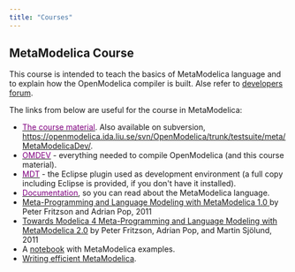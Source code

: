 ```yaml
---
title: "Courses"
---
```

## MetaModelica Course

This course is intended to teach the basics of MetaModelica language and to explain how the OpenModelica compiler is built. Alse refer to [developers forum][222].

The links from below&nbsp;are useful for the course in MetaModelica:

  * [<span style="text-decoration: underline;"><span style="color: #800080;">The course material</span></span>][223]. Also available on subversion, https://openmodelica.ida.liu.se/svn/OpenModelica/trunk/testsuite/meta/MetaModelicaDev/.
  * [<span style="text-decoration: underline;"><span style="color: #800080;">OMDEV</span></span>][224] - everything needed to compile OpenModelica (and this course material).
  * [<span style="text-decoration: underline;"><span style="color: #800080;">MDT</span></span>][225] - the Eclipse plugin used as development environment (a full copy including Eclipse is provided, if you don't have it installed).
  * [<span style="text-decoration: underline;"><span style="color: #800080;">Documentation</span></span>][226], so you can read about the MetaModelica language.
  * <span lang="EN-US"><span style="color: #333333;"><a href="http://urn.kb.se/resolve?urn=urn:nbn:se:liu:diva-66440">Meta-Programming and Language Modeling with MetaModelica 1.0</a></span><a href="https://mail.liu.se/owa/redir.aspx?C=614ca89daca64bde83cc6ba45d407c75&URL=http%3a%2f%2fliu.diva-portal.org%2fsmash%2frecord.jsf%3fsearchId%3d1%26pid%3ddiva2%3a403940"> </a>by Peter </span>Fritzson and Adrian Pop,&nbsp;2011
  * <span lang="SV"><span lang="EN-US"><span style="color: #333333;"><a href="http://urn.kb.se/resolve?urn=urn:nbn:se:liu:diva-68361">Towards Modelica 4 Meta-Programming and Language Modeling with MetaModelica 2.0</a></span> by Peter </span></span>Fritzson, Adrian Pop, and Martin Sjölund, 2011
  * A [notebook][227] with MetaModelica examples.
  * [Writing efficient MetaModelica][228].

 [222]: index.php/forum/forum?id=7
 [223]: http://www.ida.liu.se/%7Emarsj/MetaModelicaDevelopersCourse/
 [224]: https://openmodelica.ida.liu.se/svn/OpenModelica/installers/windows/OMDev/
 [225]: /?id=49:modelica-development-tooling-mdt&catid=10:main-category
 [226]: index.php/developersresources/devdocumentation
 [227]: index.php/openmodelicaworld/applications/category/4-metamodelica-examples?download=20:metamodelicaexercices "Download file"
 [228]: https://trac.openmodelica.org/OpenModelica/wiki/WritingEfficientMetaModelica